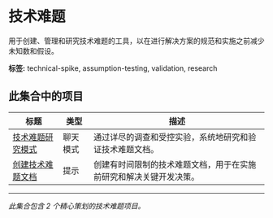 # 技术难题

用于创建、管理和研究技术难题的工具，以在进行解决方案的规范和实施之前减少未知数和假设。

**标签:** technical-spike, assumption-testing, validation, research

## 此集合中的项目

| 标题 | 类型 | 描述 |
| --- | --- | --- |
| [技术难题研究模式](../chatmodes/research-technical-spike.chatmode.md) | 聊天模式 | 通过详尽的调查和受控实验，系统地研究和验证技术难题文档。 |
| [创建技术难题文档](../prompts/create-technical-spike.prompt.md) | 提示 | 创建有时间限制的技术难题文档，用于在实施前研究和解决关键开发决策。 |

---
*此集合包含 2 个精心策划的技术难题项目。*
